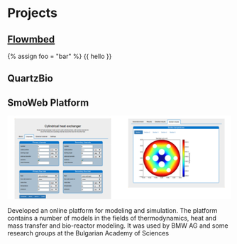 # Projects

## [Flowmbed](https://github.com/SysMo/flowmbed)

{% assign foo = "bar" %}
{{ hello }}

## QuartzBio 

## SmoWeb Platform

![Atanas Pavlov](assets/SmoWebPlatform_HeatExchanger.png)

Developed an online platform for modeling and simulation. The platform contains a number of models in the fields of thermodynamics, heat and mass transfer and bio-reactor modeling. It was used by BMW AG and some research groups at the Bulgarian Academy of Sciences
